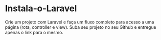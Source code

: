 # Instala-o-Laravel
Crie um projeto com Laravel e faça um fluxo completo para acesso a uma página (rota, controller e view). Suba seu projeto no seu Github e entregue apenas o link para o mesmo.
